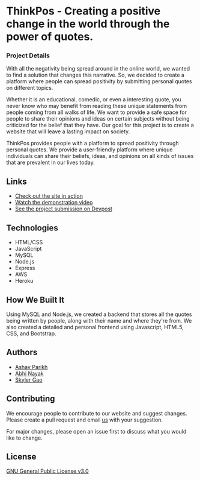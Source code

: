 # ThinkPos - Creating a positive change in the world through the power of quotes.

### Project Details

With all the negativity being spread around in the online world, we wanted to find a solution that changes this narrative. So, we decided to create a platform where people can spread positivity by submitting personal quotes on different topics.

Whether it is an educational, comedic, or even a interesting quote, you never know who may benefit from reading these unique statements from people coming from all walks of life. We want to provide a safe space for people to share their opinions and ideas on certain subjects without being criticized for the belief that they have. Our goal for this project is to create a website that will leave a lasting impact on society.

ThinkPos provides people with a platform to spread positivity through personal quotes. We provide a user-friendly platform where unique individuals can share their beliefs, ideas, and opinions on all kinds of issues that are prevalent in our lives today.

## Links

* [Check out the site in action](https://www.thinkpos.us/)
* [Watch the demonstration video](https://youtu.be/1g4bJ51DBqQ)
* [See the project submission on Devpost](https://devpost.com/software/thinkpos)

## Technologies

* HTML/CSS
* JavaScript
* MySQL
* Node.js
* Express
* AWS
* Heroku

## How We Built It

Using MySQL and Node.js, we created a backend that stores all the quotes being written by people, along with their name and where they're from. We also created a detailed and personal frontend using Javascript, HTML5, CSS, and Bootstrap.

## Authors

* [Ashay Parikh](https://www.linkedin.com/in/ashay-parikh-a0621619a/)
* [Abhi Nayak](https://www.linkedin.com/in/abhi-nayak-7a9a531ab/)
* [Skyler Gao](https://www.linkedin.com/in/skyler-gao-9683b01b2/)

## Contributing
We encourage people to contribute to our website and suggest changes. Please create a pull request and email [us](mailto:ashayp22@gmail.com) with your suggestion. 

For major changes, please open an issue first to discuss what you would like to change.

## License
[GNU General Public License v3.0](https://github.com/ashayp22/ThinkPos/blob/master/LICENSE)




